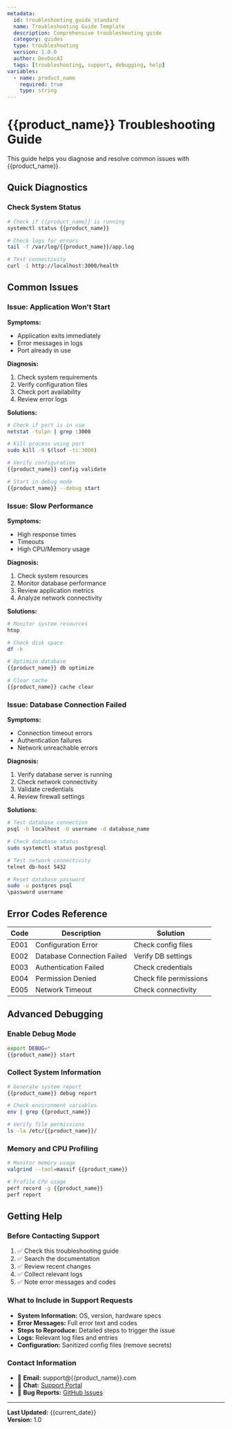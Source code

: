 ```yaml
---
metadata:
  id: troubleshooting_guide_standard
  name: Troubleshooting Guide Template
  description: Comprehensive troubleshooting guide
  category: guides
  type: troubleshooting
  version: 1.0.0
  author: DevDocAI
  tags: [troubleshooting, support, debugging, help]
variables:
  - name: product_name
    required: true
    type: string
---
```


# {{product_name}} Troubleshooting Guide

This guide helps you diagnose and resolve common issues with {{product_name}}.

## Quick Diagnostics

### Check System Status

```bash
# Check if {{product_name}} is running
systemctl status {{product_name}}

# Check logs for errors
tail -f /var/log/{{product_name}}/app.log

# Test connectivity
curl -I http://localhost:3000/health
```

## Common Issues

### Issue: Application Won't Start

**Symptoms:**

- Application exits immediately
- Error messages in logs
- Port already in use

**Diagnosis:**

1. Check system requirements
2. Verify configuration files
3. Check port availability
4. Review error logs

**Solutions:**

```bash
# Check if port is in use
netstat -tulpn | grep :3000

# Kill process using port
sudo kill -9 $(lsof -ti:3000)

# Verify configuration
{{product_name}} config validate

# Start in debug mode
{{product_name}} --debug start
```

### Issue: Slow Performance

**Symptoms:**

- High response times
- Timeouts
- High CPU/Memory usage

**Diagnosis:**

1. Check system resources
2. Monitor database performance
3. Review application metrics
4. Analyze network connectivity

**Solutions:**

```bash
# Monitor system resources
htop

# Check disk space
df -h

# Optimize database
{{product_name}} db optimize

# Clear cache
{{product_name}} cache clear
```

### Issue: Database Connection Failed

**Symptoms:**

- Connection timeout errors
- Authentication failures
- Network unreachable errors

**Diagnosis:**

1. Verify database server is running
2. Check network connectivity
3. Validate credentials
4. Review firewall settings

**Solutions:**

```bash
# Test database connection
psql -h localhost -U username -d database_name

# Check database status
sudo systemctl status postgresql

# Test network connectivity
telnet db-host 5432

# Reset database password
sudo -u postgres psql
\password username
```

## Error Codes Reference

| Code | Description | Solution |
|------|-------------|----------|
| E001 | Configuration Error | Check config files |
| E002 | Database Connection Failed | Verify DB settings |
| E003 | Authentication Failed | Check credentials |
| E004 | Permission Denied | Check file permissions |
| E005 | Network Timeout | Check connectivity |

## Advanced Debugging

### Enable Debug Mode

```bash
export DEBUG=*
{{product_name}} start
```

### Collect System Information

```bash
# Generate system report
{{product_name}} debug report

# Check environment variables
env | grep {{product_name}}

# Verify file permissions
ls -la /etc/{{product_name}}/
```

### Memory and CPU Profiling

```bash
# Monitor memory usage
valgrind --tool=massif {{product_name}}

# Profile CPU usage
perf record -g {{product_name}}
perf report
```

## Getting Help

### Before Contacting Support

1. ✅ Check this troubleshooting guide
2. ✅ Search the documentation
3. ✅ Review recent changes
4. ✅ Collect relevant logs
5. ✅ Note error messages and codes

### What to Include in Support Requests

- **System Information:** OS, version, hardware specs
- **Error Messages:** Full error text and codes
- **Steps to Reproduce:** Detailed steps to trigger the issue
- **Logs:** Relevant log files and entries
- **Configuration:** Sanitized config files (remove secrets)

### Contact Information

- 📧 **Email:** support@{{product_name}}.com
- 💬 **Chat:** [Support Portal](https://support.{{product_name}}.com)
- 🐛 **Bug Reports:** [GitHub Issues](https://github.com/{{product_name}}/issues)

---
**Last Updated:** {{current_date}}  
**Version:** 1.0
